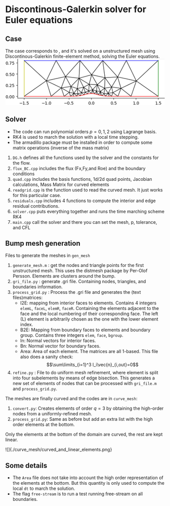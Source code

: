 # Discontinous-Galerkin solver for Euler equations

## Case 
The case corresponds to [](https://how4.cenaero.be/content/bi2-inviscid-flow-over-bump), and it's solved on a unstructured mesh using Discontinous-Galerkin finite-element method, solving the Euler equations.
![](./gen_mesh/mesh0.png)

## Solver

- The code can run polynomial orders $p=0,1,2$ using Lagrange basis.
- RK4 is used to march the solution with a local time stepping.
- The armadillo package must be installed in order to compute some matrix operations (inverse of the mass matrix)

1. `DG.h` defines all the functions used by the solver and the constants for the flow. 
2. `flux_BC.cpp` includes the flux (Fx,Fy,and Roe) and the boundary conditions 
3. `quad.cpp` includes the basis functions, 1d/2d quad points, Jacobian calculations, Mass Matrix for curved elements
4. `readgrid.cpp` is the function used to read the curved mesh. It just works for this particular case.
5. `residuals.cpp` includes 4 functions to compute the interior and edge residual contributions.
6. `solver.cpp` puts everything together and runs the time marching scheme RK4
7. `main.cpp` call the solver and there you can set the mesh, p, tolerance, and CFL

## Bump mesh generation

Files to generate the meshes in `gen_mesh` 

1. `generate_mesh.m` : get the nodes and triangle points for the first unstructured mesh. This uses the distmesh package by Per-Olof Persson. Elements are clusters around the bump.
2. `gri_file.py` : generate .gri file. Containing nodes, triangles, and boundaries information.
3. `process_grid.py` : Process the .gri file and generates the (text files)matrices:
    - I2E: mapping from interior faces to elements. Contains 4 integers `elemL`, `faceL`, `elemR`, `faceR`. Containing the elements adjacent to the face and the local numbering of their corresponding face. The left (L) element is arbitrarily chosen as the one with the lower element index.
    - B2E: Mapping from boundary faces to elements and boundary group. Contains three integers `elem`, `face`, `bgroup`.
    - In: Normal vectors for interior faces.
    - Bn: Normal vector for boundary faces.
    - Area: Area of each element.
  The matrices are all 1-based. This file also does a sanity check:
    $$\sum\limits_{i=1}^3 l_i\vec{n}_{i,out}=0$$
4. `refine.py` : File to do uniform mesh refinement, where element is split into four subelements by means of edge bisection. This generates a new set of elements of nodes that can be processed with `gri_file.m` and `process_grid.py`.

The meshes are finally curved and the codes are in `curve_mesh`:

1. `convert.py`: Creates elements of order $q=3$ by obtaining the high-order nodes from a uniformly-refined mesh.
2. `process_grid.py`: Same as before but add an extra list with the high order elements at the bottom.

Only the elements at the bottom of the domain are curved, the rest are kept linear. 

![]{./curve_mesh/curved_and_linear_elements.png}

## Some details

- The `Area` file does not take into account the high order representation of the elements at the bottom. But this quantity is only used to compute the local `dt` to march the solution.
- The flag `free-stream` is to run a test running free-stream on all boundaries.
